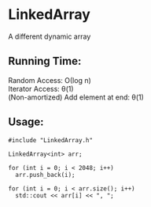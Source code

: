 # LinkedArray  
A different dynamic array

## Running Time:  
Random Access: Ο(log n)  
Iterator Access: θ(1)  
(Non-amortized) Add element at end: θ(1)

## Usage:  
```
#include "LinkedArray.h"

LinkedArray<int> arr;

for (int i = 0; i < 2048; i++)
  arr.push_back(i);
  
for (int i = 0; i < arr.size(); i++)
  std::cout << arr[i] << ", ";
```
